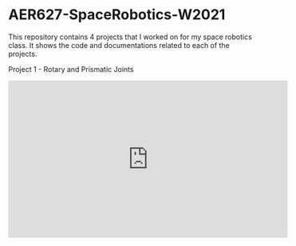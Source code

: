 # AER627-SpaceRobotics-W2021
This repository contains 4 projects that I worked on for my space robotics class. It shows the code and documentations related to each of the projects. 


Project 1 - Rotary and Prismatic Joints
<iframe width="560" height="315" src="https://www.youtube.com/embed/hjMx8EuyZJ8" title="YouTube video player" frameborder="0" allow="accelerometer; autoplay; clipboard-write; encrypted-media; gyroscope; picture-in-picture" allowfullscreen></iframe>
